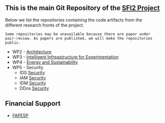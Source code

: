 ## This is the main Git Repository of the [SFI2 Project](https://sites.google.com/view/sfi2/)


Below we list the repositories containing the code artifacts from the different research fronts of the project.

`Some repositories may be unavailable because there are paper under pair-review. As papers are published, we will make the repositories public.`

- WP2 - [Architecture](https://github.com/romoreira/SFI2-Facilities_Benchmarking)
- WP3 - [Intelligent Infreastructure for Experimentation](https://github.com/romoreira/SFI2-Distributed-Orchestration)
- WP4 - [Energy and Sustainability](https://github.com/romoreira/SFI2-Energy-Sustainability)
- WP5 - Security
  - IDS [Security](https://github.com/romoreira/SFI2-Intrusion-Detection-System)
  - IAM [Security](https://github.com/romoreira/SFI2-Cassandra)
  - IDM [Security](https://github.com/romoreira/SFI2-IDM)
  - DDos [Security](https://github.com/romoreira/SFI2-DDoS-Traffic-Classifcation)


## Financial Support

* [FAPESP](https://fapesp.br/)
